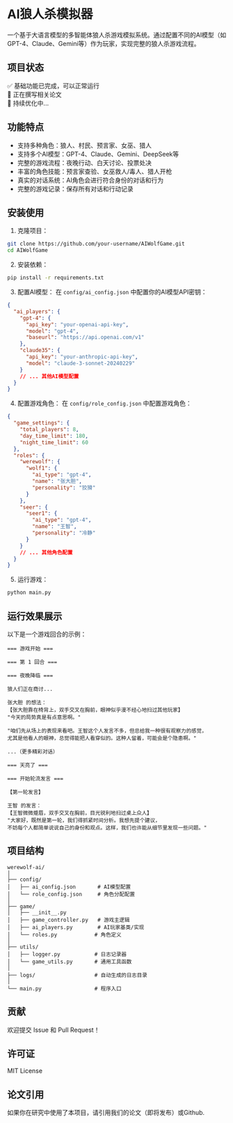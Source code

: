# AI狼人杀模拟器

一个基于大语言模型的多智能体狼人杀游戏模拟系统。通过配置不同的AI模型（如GPT-4、Claude、Gemini等）作为玩家，实现完整的狼人杀游戏流程。

## 项目状态

✅ 基础功能已完成，可以正常运行  
📝 正在撰写相关论文  
🔨 持续优化中...

## 功能特点

- 支持多种角色：狼人、村民、预言家、女巫、猎人
- 支持多个AI模型：GPT-4、Claude、Gemini、DeepSeek等
- 完整的游戏流程：夜晚行动、白天讨论、投票处决
- 丰富的角色技能：预言家查验、女巫救人/毒人、猎人开枪
- 真实的对话系统：AI角色会进行符合身份的对话和行为
- 完整的游戏记录：保存所有对话和行动记录

## 安装使用

1. 克隆项目：
```bash
git clone https://github.com/your-username/AIWolfGame.git
cd AIWolfGame
```

2. 安装依赖：
```bash
pip install -r requirements.txt
```

3. 配置AI模型：
在 `config/ai_config.json` 中配置你的AI模型API密钥：
```json
{
  "ai_players": {
    "gpt-4": {
      "api_key": "your-openai-api-key",
      "model": "gpt-4",
      "baseurl": "https://api.openai.com/v1"
    },
    "claude35": {
      "api_key": "your-anthropic-api-key",
      "model": "claude-3-sonnet-20240229"
    }
    // ... 其他AI模型配置
  }
}
```

4. 配置游戏角色：
在 `config/role_config.json` 中配置游戏角色：
```json
{
  "game_settings": {
    "total_players": 8,
    "day_time_limit": 180,
    "night_time_limit": 60
  },
  "roles": {
    "werewolf": {
      "wolf1": {
        "ai_type": "gpt-4",
        "name": "张大胆",
        "personality": "狡猾"
      }
    },
    "seer": {
      "seer1": {
        "ai_type": "gpt-4",
        "name": "王智",
        "personality": "冷静"
      }
    }
    // ... 其他角色配置
  }
}
```

5. 运行游戏：
```bash
python main.py
```

## 运行效果展示

以下是一个游戏回合的示例：

```
=== 游戏开始 ===

=== 第 1 回合 ===

=== 夜晚降临 ===

狼人们正在商讨...

张大胆 的想法：
【张大胆靠在椅背上，双手交叉在胸前，眼神似乎漫不经心地扫过其他玩家】
"今天的局势真是有点意思啊。" 

"咱们先从场上的表现来看吧。王智这个人发言不多，但总给我一种很有观察力的感觉，
尤其是他看人的眼神，总觉得能把人看穿似的。这种人留着，可能会是个隐患啊。"

...（更多精彩对话）

=== 天亮了 ===

=== 开始轮流发言 ===

【第一轮发言】

王智 的发言：
【王智微微蹙眉，双手交叉在胸前，目光锐利地扫过桌上众人】
"大家好，既然是第一轮，我们得抓紧时间分析。我想先提个建议，
不妨每个人都简单说说自己的身份和观点。这样，我们也许能从细节里发现一些问题。"
```

## 项目结构

```
werewolf-ai/
│
├── config/
│   ├── ai_config.json       # AI模型配置
│   └── role_config.json     # 角色分配配置
│
├── game/
│   ├── __init__.py
│   ├── game_controller.py   # 游戏主逻辑
│   ├── ai_players.py        # AI玩家基类/实现
│   └── roles.py            # 角色定义
│
├── utils/
│   ├── logger.py           # 日志记录器
│   └── game_utils.py       # 通用工具函数
│
├── logs/                   # 自动生成的日志目录
│
└── main.py                 # 程序入口
```

## 贡献

欢迎提交 Issue 和 Pull Request！

## 许可证

MIT License

## 论文引用

如果你在研究中使用了本项目，请引用我们的论文（即将发布）或Github.



